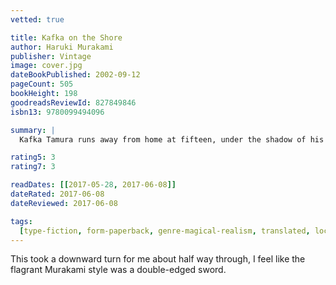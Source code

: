 ```yaml
---
vetted: true

title: Kafka on the Shore
author: Haruki Murakami
publisher: Vintage
image: cover.jpg
dateBookPublished: 2002-09-12
pageCount: 505
bookHeight: 198
goodreadsReviewId: 827849846
isbn13: 9780099494096

summary: |
  Kafka Tamura runs away from home at fifteen, under the shadow of his father's dark prophesy. The aging Nakata, tracker of lost cats, who never recovered from a bizarre childhood affliction, finds his pleasantly simplified life suddenly turned upside down. As their parallel odysseys unravel, cats converse with people; fish tumble from the sky; a ghost-like pimp deploys a Hegel-spouting girl of the night; a forest harbours soldiers apparently un-aged since World War II. There is a savage killing, but the identity of both victim and killer is a riddle - one of many which combine to create an elegant and dreamlike masterpiece.

rating5: 3
rating7: 3

readDates: [[2017-05-28, 2017-06-08]]
dateRated: 2017-06-08
dateReviewed: 2017-06-08

tags:
  [type-fiction, form-paperback, genre-magical-realism, translated, loc-japan]
---
```


This took a downward turn for me about half way through, I feel like the flagrant Murakami style was a double-edged sword.
